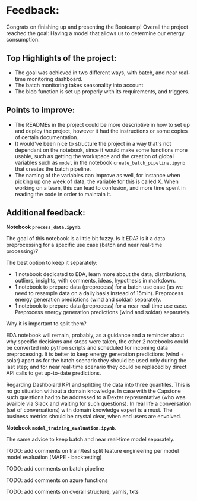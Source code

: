 # Feedback:

Congrats on finishing up and presenting the Bootcamp!
Overall the project reached the goal: Having a model that allows us to determine our energy consumption.

## Top Highlights of the project:

- The goal was achieved in two different ways, with batch, and near real-time monitoring dashboard.
- The batch monitoring takes seasonality into account
- The blob function is set up properly with its requirements, and triggers.

## Points to improve:

- The READMEs in the project could be more descriptive in how to set up and deploy the project, however it had the instructions or some copies of certain documentation.
- It would've been nice to structure the project in a way that's not dependant on the notebook, since it would make some functions more usable, such as getting the workspace and the creation of global variables such as `model` in the notebook `create_batch_pipeline.ipynb` that creates the batch pipeline.
- The naming of the variables can improve as well, for instance when picking up one week of data, the variable for this is called X. When working on a team, this can lead to confusion, and more time spent in reading the code in order to maintain it.

## Additional feedback:
**Notebook `process_data.ipynb`**.

The goal of this notebook is a little bit fuzzy. Is it EDA? Is it a data preprocessing for a specific use case (batch and near real-time processing)?

The best option to keep it separately:
- 1 notebook dedicated to EDA, learn more about the data, distributions, outliers, insights, with comments, ideas, hypothesis in markdown.
- 1 notebook to prepare data (preprocess) for a batch use case (as we need to resample data on a daily basis instead of 15min). Preprocess energy generation predictions (wind and soldar) separately.
- 1 notebook to prepare data (preprocess) for a near real-time use case. Preprocess energy generation predictions (wind and soldar) separately.

Why it is important to split them?

EDA notebook will remain, probably, as a guidance and a reminder about why specific decisions and steps were taken, the other 2 notebooks could be converted into python scripts and scheduled for incoming data preprocessing. It is better to keep energy generation predictions (wind + solar) apart as for the batch scenario they should be used only during the last step; and for near real-time scenario they could be replaced by direct API calls to get up-to-date predictions.

Regarding Dashboiard KPI and splitting the data into three quantiles. This is no go situation without a domain knowledge. In case with the Capstone such questions had to be addressed to a Dexter representative (who was availble via Slack and waiting for such questions). In real life a conversation (set of conversations) with domain knowledge expert is a must. The business metrics should be crystal clear, when end users are envolved.

**Notebook `model_training_evaluation.ipynb`**.

The same advice to keep batch and near real-time model separately.

TODO: add comments on
train/test split
feature engineering per model
model evaluation (MAPE - backtesting)

TODO:  add comments on
batch pipeline

TODO: add comments on
azure functions

TODO: add comments on
overall structure, yamls, txts
